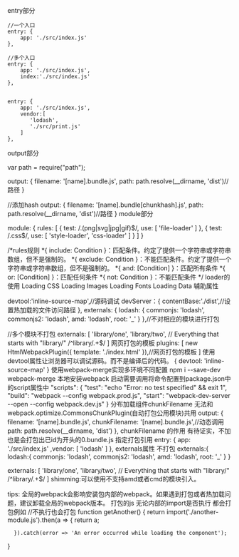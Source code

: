 
entry部分

```
//一个入口
entry: {
    app: './src/index.js'
},

//多个入口
entry: {
    app: './src/index.js',
    index:'./src/index.js'
},


entry: {
    app: './src/index.js',
    vendor:[
       'lodash',
       './src/print.js'
    ]
},
```
output部分

var path = require("path");

output: {
    filename: '[name].bundle.js',
    path: path.resolve(__dirname, 'dist')//路径
  }

//添加hash
output: {
    filename: '[name].bundle[chunkhash].js',
    path: path.resolve(__dirname, 'dist')//路径
  }
module部分

module: {
    rules: [
      {
        test: /\.(png|svg|jpg|gif)$/,
        use: [
           'file-loader'
         ]
      },
      {
        test: /\.css$/,
        use: [
           'style-loader',
           'css-loader'
         ]
      }
    ]
  }

/*rules规则
*{ include: Condition }：匹配条件。约定了提供一个字符串或字符串数组，但不是强制的。
*{ exclude: Condition }：不能匹配条件。约定了提供一个字符串或字符串数组，但不是强制的。
*{ and: [Condition] }：匹配所有条件
*{ or: [Condition] }：匹配任何条件
*{ not: Condition }：不能匹配条件
*/
loader的使用 
Loading CSS
Loading Images
Loading Fonts
Loading Data
辅助属性

devtool:'inline-source-map',//源码调试
devServer：{
    contentBase:'./dist',//设置热加载的文件访问路径
},
externals: {
     lodash: {
       commonjs: 'lodash',
       commonjs2: 'lodash',
       amd: 'lodash',
       root: '_'
     }
},//不对相应的模块进行打包

//多个模块不打包
externals: [
  'library/one',
  'library/two',
  // Everything that starts with "library/"
  /^library\/.+$/
]
网页打包的模板
plugins: [
      new HtmlWebpackPlugin({
         template: './index.html'
      }),//网页打包的模板
]
使用devtool属性让浏览器可以调试源码。而不是编译后的代码。
{
   devtool: 'inline-source-map'
}
使用webpack-merge实现多环境不同配置
npm i --save-dev webpack-merge
本地安装webpack 启动需要调用将命令配置到package.json中的script属性中
"scripts": {
    "test": "echo \"Error: no test specified\" && exit 1",
    "build": "webpack --config webpack.prod.js",
    "start": "webpack-dev-server --open --config webpack.dev.js"
  }
分布加载组件chunkFilename 无法和webpack.optimize.CommonsChunkPlugin(自动打包公用模块)共用
output: {
    filename: '[name].bundle.js',
    chunkFilename: '[name].bundle.js',//动态调用
    path: path.resolve(__dirname, 'dist')
  },
chunkFilename 的作用 有待证实，不加也是会打包出已id为开头的0.bundle.js
指定打包引用
entry: {
    app: './src/index.js'
    ,vendor: [
       'lodash'
    ]
  },
externals属性 不打包
externals:{
     lodash:{
       commonjs: 'lodash',
       commonjs2: 'lodash',
       amd: 'lodash',
       root: '_'
     }
   }

externals: [
  'library/one',
  'library/two',
  // Everything that starts with "library/"
  /^library\/.+$/
]
shimming:可以使用不支持amd或者cmd的模块引入。

tips:
     全局的webpack会影响安装包内部的webpack。如果遇到打包或者热加载问题，建议卸载全局的webpack版本。
   打包的js 无论内部的import是否执行 都会打包例如
//不执行也会打包
function getAnother() {
  return import('./another-module.js').then(a => {
        return a;
   
      }).catch(error => 'An error occurred while loading the component');
  
}
